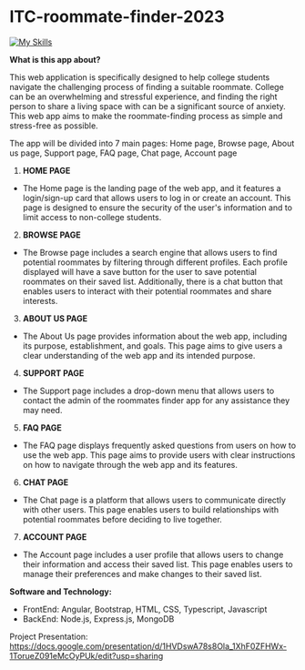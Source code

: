 # ITC-roommate-finder-2023
[![My Skills](https://skillicons.dev/icons?i=angular,bootstrap,nodejs,expressjs,mongodb,figma)](https://skillicons.dev)

**What is this app about?**

This web application is specifically designed to help college students navigate the challenging process of finding a suitable roommate. College can be an overwhelming and stressful experience, and finding the right person to share a living space with can be a significant source of anxiety. This web app aims to make the roommate-finding process as simple and stress-free as possible.

The app will be divided into 7 main pages: Home page, Browse page, About us page, Support page, FAQ page, Chat page, Account page

1. **HOME PAGE**
- The Home page is the landing page of the web app, and it features a login/sign-up card that allows users to log in or create an account. This page is designed to ensure the security of the user's information and to limit access to non-college students.

2. **BROWSE PAGE**
- The Browse page includes a search engine that allows users to find potential roommates by filtering through different profiles. Each profile displayed will have a save button for the user to save potential roommates on their saved list. Additionally, there is a chat button that enables users to interact with their potential roommates and share interests.

3. **ABOUT US PAGE**
- The About Us page provides information about the web app, including its purpose, establishment, and goals. This page aims to give users a clear understanding of the web app and its intended purpose.

4. **SUPPORT PAGE**
- The Support page includes a drop-down menu that allows users to contact the admin of the roommates finder app for any assistance they may need.

5. **FAQ PAGE**
- The FAQ page displays frequently asked questions from users on how to use the web app. This page aims to provide users with clear instructions on how to navigate through the web app and its features.

6. **CHAT PAGE**
- The Chat page is a platform that allows users to communicate directly with other users. This page enables users to build relationships with potential roommates before deciding to live together.

7. **ACCOUNT PAGE**
- The Account page includes a user profile that allows users to change their information and access their saved list. This page enables users to manage their preferences and make changes to their saved list.

**Software and Technology:**

- FrontEnd: Angular, Bootstrap, HTML, CSS, Typescript, Javascript
- BackEnd: Node.js, Express.js, MongoDB

Project Presentation: https://docs.google.com/presentation/d/1HVDswA78s8Ola_1XhF0ZFHWx-1TorueZ091eMcOyPUk/edit?usp=sharing
